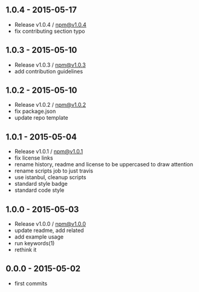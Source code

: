 

## 1.0.4 - 2015-05-17
- Release v1.0.4 / npm@v1.0.4
- fix contributing section typo

## 1.0.3 - 2015-05-10
- Release v1.0.3 / npm@v1.0.3
- add contribution guidelines

## 1.0.2 - 2015-05-10
- Release v1.0.2 / npm@v1.0.2
- fix package.json
- update repo template

## 1.0.1 - 2015-05-04
- Release v1.0.1 / npm@v1.0.1
- fix license links
- rename history, readme and license to be uppercased to draw attention
- rename scripts job to just travis
- use istanbul, cleanup scripts
- standard style badge
- standard code style

## 1.0.0 - 2015-05-03
- Release v1.0.0 / npm@v1.0.0
- update readme, add related
- add example usage
- run keywords(1)
- rethink it

## 0.0.0 - 2015-05-02
- first commits

